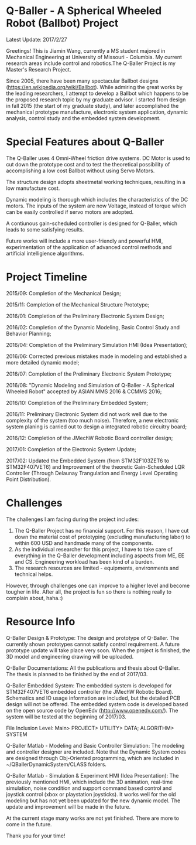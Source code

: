 # Q-Baller - A Spherical Wheeled Robot (Ballbot) Project
Latest Update: 2017/2/27

Greetings! This is Jiamin Wang, currently a MS student majored in Mechanical Engineering at University of Missouri - Columbia. My current research areas include control and robotics.The Q-Baller Project is my Master's Research Project.

Since 2005, there have been many spectacular Ballbot designs (https://en.wikipedia.org/wiki/Ballbot). While admiring the great works by the leading researchers, I attempt to develop a Ballbot which happens to be the proposed research topic by my graduate advisor. I started from design in fall 2015 (the start of my graduate study), and later accomplished the mechanical prototype manufacture, electronic system application, dynamic analysis, control study and the embedded system development.

# Special Features about Q-Baller
The Q-Baller uses 4 Omni-Wheel friction drive systems. DC Motor is used to cut down the prototype cost and to test the theoretical possibility of accomplishing a low cost Ballbot without using Servo Motors.

The structure design adopts sheetmetal working techniques, resulting in a low manufacture cost.

Dynamic modeling is thorough which includes the characteristics of the DC motors. The inputs of the system are now Voltage, instead of torque which can be easily controlled if servo motors are adopted.

A contiunous gain-scheduled controller is designed for Q-Baller, which leads to some satisfying results.

Future works will include a more user-friendly and powerful HMI, experimentation of the application of advanced control methods and artificial intelligience algorithms.

# Project Timeline
2015/09: Completion of the Mechanical Design;

2015/11: Completion of the Mechanical Structure Prototype;

2016/01: Completion of the Preliminary Electronic System Design;

2016/02: Completion of the Dynamic Modeling, Basic Control Study and Behavior Planning;

2016/04: Completion of the Preliminary Simulation HMI (Idea Presentation);

2016/06: Corrected previous mistakes made in modeling and established a more detailed dynamic model;

2016/07: Completion of the Preliminary Electronic System Prototype;

2016/08: "Dynamic Modeling and Simulation of Q-Baller - A Spherical Wheeled Robot" accepted by ASIAN MMS 2016 & CCMMS 2016;

2016/10: Completion of the Preliminary Embedded System;

2016/11: Preliminary Electronic System did not work well due to the complexity of the system (too much noise). Therefore, a new electronic system planing is carried out to design a integrated robotic circuitry board;

2016/12: Completion of the JMechW Robotic Board controller design;

2017/01: Completion of the Electronic System Update;

2017/02: Updated the Embedded System (from STM32F103ZET6 to STM32F407VET6) and Improvement of the theoretic Gain-Scheduled LQR Controller (Through Delaunay Trangulation and Energy Level Operating Point Distribution).

# Challenges
The challenges I am facing during the project includes:

1. The Q-Baller Project has no financial support. For this reason, I have cut down the material cost of prototyping (excluding manufacturing labor) to within 600 USD and handmade many of the components.
2. As the individual researcher for this project, I have to take care of everything in the Q-Baller development including aspects from ME, EE and CS. Engineering workload has been kind of a burden.
3. The research resources are limited - equipments, environments and technical helps.

However, through challenges one can improve to a higher level and become tougher in life. After all, the project is fun so there is nothing really to complain about, haha.:)

# Resource Info

Q-Baller Design & Prototype:    The design and prototype of Q-Baller. The currently shown prototypes cannot satisfy control requirement. A future prototype update will take place very soon. When the project is finished, the 3D model and engineering drawing will be uploaded.

Q-Baller Documentations:    All the publications and thesis about Q-Baller. The thesis is planned to be finished by the end of 2017/03.

Q-Baller Embedded System:     The embedded system is developed for STM32F407VET6 embedded controller (the JMechW Robotic Board). Schematics and IO usage information are included, but the detailed PCB design will not be offered. The embedded system code is developed based on the open source code by OpenEdv (http://www.openedv.com/). The system will be tested at the beginning of 2017/03.

File Inclusion Level: Main>
                         PROJECT>
                                 UTILITY>
                                         DATA;
                                         ALGORITHM>
                                                   SYSTEM

Q-Baller Matlab - Modeling and Basic Controller Simulation:     The modeling and controller designer are included. Note that the Dynamic  System codes are designed through Obj-Oriented programming, which are included in ~/QBallerDynamicSystem/CLASS folders.

Q-Baller Matlab - Simulation & Experiment HMI (Idea Presentation):    The previously mentioned HMI, which include the 3D animation, real-time simulation, noise condition and support command based control and joystick control (xbox or playstation joysticks). It works well for the old modeling but has not yet been updated for the new dynamic model. The update and improvement will be made in the future.

At the current stage many works are not yet finished. There are more to come in the future.

Thank you for your time!







